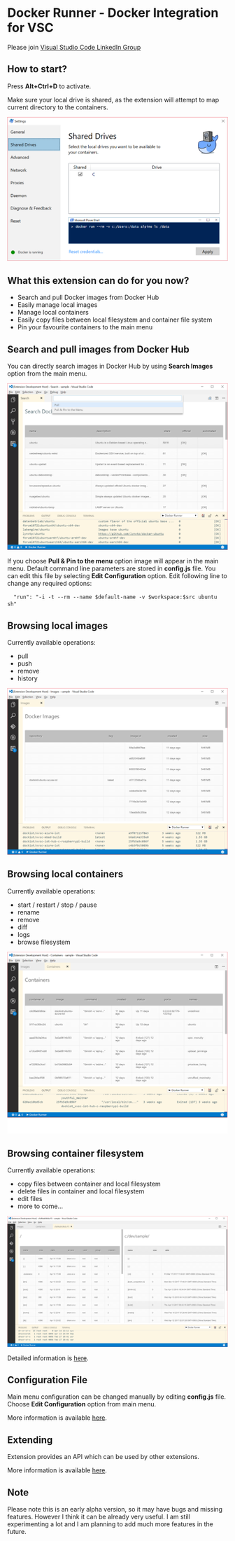 # Docker Runner - Docker Integration for VSC

Please join [Visual Studio Code LinkedIn Group](https://www.linkedin.com/groups/6974311) 

## How to start?

Press **Alt+Ctrl+D** to activate.

Make sure your local drive is shared, as the extension will attempt to map current directory to the containers.

![Shared Drives](images/shared-drives.png)

## What this extension can do for you now?

- Search and pull Docker images from Docker Hub
- Easily manage local images
- Manage local containers
- Easily copy files between local filesystem and container file system
- Pin your favourite containers to the main menu

## Search and pull images from Docker Hub

You can directly search images in Docker Hub by using **Search Images** option from the main menu.

![Search Results](images/search-results.png)

If you choose **Pull & Pin to the menu** option image will appear in the main menu. Default command line parameters are stored in **config.js** file. You can edit this file by selecting **Edit Configuration** option. Edit following line to change any required options:

      "run": "-i -t --rm --name $default-name -v $workspace:$src ubuntu sh"

## Browsing local images

Currently available operations:

- pull
- push
- remove
- history

![Search Results](images/images.png)

## Browsing local containers

Currently available operations:

- start / restart / stop / pause
- rename
- remove
- diff
- logs
- browse filesystem


![Search Results](images/containers.png)

## Browsing container filesystem

Currently available operations:

- copy files between container and local filesystem
- delete files in container and local filesystem
- edit files
- more to come...

![Search Results](images/files.png)

Detailed information is [here](file-browser.md).

## Configuration File

Main menu configuration can be changed manually by editing **config.js** file. Choose **Edit Configuration** option from main menu.

More information is available [here](config-file.md).

## Extending

Extension provides an API which can be used by other extensions.

More information is available [here](extensing.md).

## Note

Please note this is an early alpha version, so it may have bugs and missing features.
However I think it can be already very useful.
I am still experimenting a lot and I am planning to add much more features in the future. 

